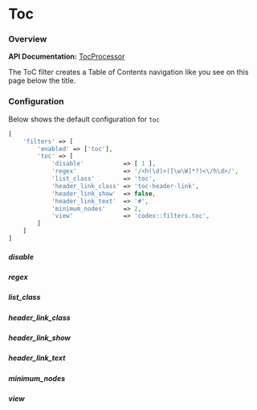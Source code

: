 <!--
title: ToC
subtitle: Processors
-->


# Toc

### Overview

**API Documentation:** [TocProcessor](#phpdoc:popover:Codex\Processors\TocProcessor)

The ToC filter creates a Table of Contents navigation like you see on this page below the title.

### Configuration
Below shows the default configuration for `toc`
```php
[
    'filters' => [
        'enabled' => ['toc'],
        'toc' => [
            'disable'           => [ 1 ],
            'regex'             => '/<h(\d)>([\w\W]*?)<\/h\d>/',
            'list_class'        => 'toc',
            'header_link_class' => 'toc-header-link',
            'header_link_show'  => false,
            'header_link_text'  => '#',
            'minimum_nodes'     => 2,
            'view'              => 'codex::filters.toc',
        ]
    ]
]
```

##### disable

##### regex

##### list_class

##### header_link_class

##### header_link_show

##### header_link_text

##### minimum_nodes

##### view